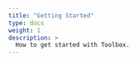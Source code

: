 ```yaml
---
title: "Getting Started"
type: docs
weight: 1
description: >
  How to get started with Toolbox.
---
```

